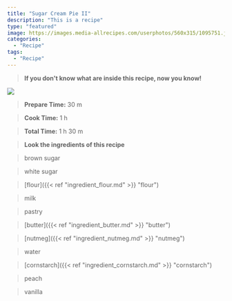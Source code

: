 ```yaml
---
title: "Sugar Cream Pie II"
description: "This is a recipe"
type: "featured"
image: https://images.media-allrecipes.com/userphotos/560x315/1095751.jpg
categories: 
  - "Recipe"
tags: 
  - "Recipe"
---
```



>**If you don't know what are inside this recipe, now you know!**

![](../images/Recipes-Banner.jpg)
> **Prepare Time:** 30 m


> **Cook Time:** 1 h


> **Total Time:** 1 h 30 m

> **Look the ingredients of this recipe**

> brown sugar

> white sugar

> [flour]({{< ref "ingredient_flour.md" >}} "flour")

> milk

> pastry

> [butter]({{< ref "ingredient_butter.md" >}} "butter")

> [nutmeg]({{< ref "ingredient_nutmeg.md" >}} "nutmeg")

> water

> [cornstarch]({{< ref "ingredient_cornstarch.md" >}} "cornstarch")

> peach

> vanilla


